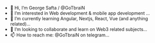 - 👋  Hi, I’m George Safta / @GoTbraiN
- 👀  I’m interested in Web development & mobile app development ...
- 🌱  I’m currently learning Angular, Nextjs, React, Vue (and anything related)...
- 💞️  I’m looking to collaborate and learn on Web3 related subjects...
- 📫  How to reach me: @GoTbraiN on telegram...

<!---
GoTbraiN/GoTbraiN is a ✨ special ✨ repository because its `README.md` (this file) appears on your GitHub profile.
You can click the Preview link to take a look at your changes.
--->
